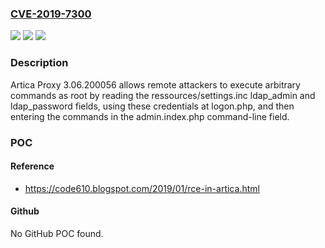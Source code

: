 ### [CVE-2019-7300](https://cve.mitre.org/cgi-bin/cvename.cgi?name=CVE-2019-7300)
![](https://img.shields.io/static/v1?label=Product&message=n%2Fa&color=blue)
![](https://img.shields.io/static/v1?label=Version&message=n%2Fa&color=blue)
![](https://img.shields.io/static/v1?label=Vulnerability&message=n%2Fa&color=brighgreen)

### Description

Artica Proxy 3.06.200056 allows remote attackers to execute arbitrary commands as root by reading the ressources/settings.inc ldap_admin and ldap_password fields, using these credentials at logon.php, and then entering the commands in the admin.index.php command-line field.

### POC

#### Reference
- https://code610.blogspot.com/2019/01/rce-in-artica.html

#### Github
No GitHub POC found.

